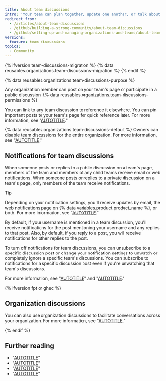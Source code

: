 ```yaml
---
title: About team discussions
intro: 'Your team can plan together, update one another, or talk about any topic you''d like in discussion posts on your team''s page in an organization.'
redirect_from:
  - /articles/about-team-discussions
  - /github/building-a-strong-community/about-team-discussions
  - /github/setting-up-and-managing-organizations-and-teams/about-team-discussions
versions:
  feature: team-discussions
topics:
  - Community
---
```

{% ifversion team-discussions-migration %}
{% data reusables.organizations.team-discussions-migration %}
{% endif %}

{% data reusables.organizations.team-discussions-purpose %}

Any organization member can post on your team's page or participate in a public discussion. {% data reusables.organizations.team-discussions-permissions %}

You can link to any team discussion to reference it elsewhere. You can pin important posts to your team's page for quick reference later. For more information, see "[AUTOTITLE](/organizations/collaborating-with-your-team/pinning-a-team-discussion)."

{% data reusables.organizations.team-discussions-default %} Owners can disable team discussions for the entire organization. For more information, see "[AUTOTITLE](/organizations/organizing-members-into-teams/disabling-team-discussions-for-your-organization)."

## Notifications for team discussions

When someone posts or replies to a public discussion on a team's page, members of the team and members of any child teams receive email or web notifications. When someone posts or replies to a private discussion on a team's page, only members of the team receive notifications.

> [!TIP]
> Depending on your notification settings, you'll receive updates by email, the web notifications page on {% data variables.product.product_name %}, or both. For more information, see "[AUTOTITLE](/account-and-profile/managing-subscriptions-and-notifications-on-github/setting-up-notifications/configuring-notifications)."

By default, if your username is mentioned in a team discussion, you'll receive notifications for the post mentioning your username and any replies to that post. Also, by default, if you reply to a post, you will receive notifications for other replies to the post.

To turn off notifications for team discussions, you can unsubscribe to a specific discussion post or change your notification settings to unwatch or completely ignore a specific team's discussions. You can subscribe to notifications for a specific discussion post even if you're unwatching that team's discussions.

For more information, see "[AUTOTITLE](/account-and-profile/managing-subscriptions-and-notifications-on-github/managing-subscriptions-for-activity-on-github/viewing-your-subscriptions)" and "[AUTOTITLE](/organizations/organizing-members-into-teams/about-teams#nested-teams)."

{% ifversion fpt or ghec %}

## Organization discussions

You can also use organization discussions to facilitate conversations across your organization. For more information, see "[AUTOTITLE](/organizations/managing-organization-settings/enabling-or-disabling-github-discussions-for-an-organization)."

{% endif %}

## Further reading

* "[AUTOTITLE](/get-started/using-github/communicating-on-github)"
* "[AUTOTITLE](/organizations/organizing-members-into-teams/about-teams)"
* "[AUTOTITLE](/organizations/collaborating-with-your-team/creating-a-team-discussion)"
* "[AUTOTITLE](/organizations/collaborating-with-your-team/editing-or-deleting-a-team-discussion)"
